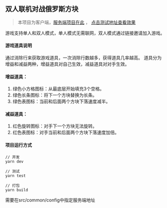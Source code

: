 ## 双人联机对战俄罗斯方块
> 本项目为客户端，[服务端项目在此](https://github.com/moaumn/mo-tetris-server.git) ，  [点击测试地址查看效果](http://103.216.154.42:3500)

游戏支持单人和双人模式，单人模式无需联网，双人模式通过链接邀请加入游戏。

#### 游戏道具说明
通过消除行来获取游戏道具，一次消除行数越多，获得道具几率越高。
道具分为增益和减益两种，增益道具对自己生效，减益道具对对手生效。

#### 增益道具：
1. 绿色小方格图标：从最底层开始填充3个空格。
2. 绿色长条图标：将下一个方块替换为长条。
3. 绿色表图标：当前和后面两个方块下落速度减半。

#### 减益道具：
1. 红色旋转图标：对手下一个方块无法旋转。
2. 红色表图标：对手当前和后面两个方块下落速度加倍。

#### 项目运行方式
```
// 开发
yarn dev

// 测试
yarn test

// 打包
yarn build
```
需要在src/common/config中指定服务端地址
